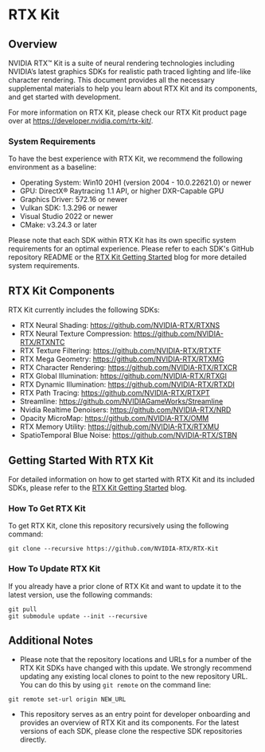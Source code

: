 # RTX Kit


## Overview

NVIDIA RTX™ Kit is a suite of neural rendering technologies including NVIDIA’s latest graphics SDKs for realistic path traced lighting and life-like character rendering. This document provides all the necessary supplemental materials to help you learn about RTX Kit and its components, and get started with development.

For more information on RTX Kit, please check our RTX Kit product page over at https://developer.nvidia.com/rtx-kit/.

### System Requirements
To have the best experience with RTX Kit, we recommend the following environment as a baseline:

* Operating System: Win10 20H1 (version 2004 - 10.0.22621.0) or newer
* GPU: DirectX® Raytracing 1.1 API, or higher DXR-Capable GPU
* Graphics Driver: 572.16 or newer
* Vulkan SDK: 1.3.296 or newer
* Visual Studio 2022 or newer
* CMake: v3.24.3 or later

Please note that each SDK within RTX Kit has its own specific system requirements for an optimal experience. Please refer to each SDK's GitHub repository README or the [RTX Kit Getting Started](https://developer.nvidia.com/blog/get-started-with-neural-rendering-using-nvidia-rtx-kit/) blog for more detailed system requirements.

## RTX Kit Components
RTX Kit currently includes the following SDKs:

- RTX Neural Shading: https://github.com/NVIDIA-RTX/RTXNS
- RTX Neural Texture Compression: https://github.com/NVIDIA-RTX/RTXNTC
- RTX Texture Filtering: https://github.com/NVIDIA-RTX/RTXTF
- RTX Mega Geometry: https://github.com/NVIDIA-RTX/RTXMG
- RTX Character Rendering: https://github.com/NVIDIA-RTX/RTXCR
- RTX Global Illumination: https://github.com/NVIDIA-RTX/RTXGI
- RTX Dynamic Illumination: https://github.com/NVIDIA-RTX/RTXDI
- RTX Path Tracing: https://github.com/NVIDIA-RTX/RTXPT
- Streamline: https://github.com/NVIDIAGameWorks/Streamline
- Nvidia Realtime Denoisers: https://github.com/NVIDIA-RTX/NRD
- Opacity MicroMap: https://github.com/NVIDIA-RTX/OMM
- RTX Memory Utility: https://github.com/NVIDIA-RTX/RTXMU
- SpatioTemporal Blue Noise: https://github.com/NVIDIA-RTX/STBN



## Getting Started With RTX Kit
For detailed information on how to get started with RTX Kit and its included SDKs, please refer to the [RTX Kit Getting Started](https://developer.nvidia.com/blog/get-started-with-neural-rendering-using-nvidia-rtx-kit/) blog.


### How To Get RTX Kit
To get RTX Kit, clone this repository recursively using the following command:

```
git clone --recursive https://github.com/NVIDIA-RTX/RTX-Kit
```

### How To Update RTX Kit
If you already have a prior clone of RTX Kit and want to update it to the latest version, use the following commands:
```
git pull
git submodule update --init --recursive
```

## Additional Notes
- Please note that the repository locations and URLs for a number of the RTX Kit SDKs have changed with this update. We strongly recommend updating any existing local clones to point to the new repository URL. You can do this by using `git remote` on the command line:
```
git remote set-url origin NEW_URL
```
- This repository serves as an entry point for developer onboarding and provides an overview of RTX Kit and its components. For the latest versions of each SDK, please clone the respective SDK repositories directly.

